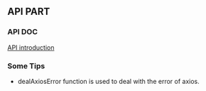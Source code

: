 ## API PART  
### API DOC
[API introduction](https://github.com/zzysssigm/SDUshare)  

### Some Tips  
- dealAxiosError function is used to deal with the error of axios.